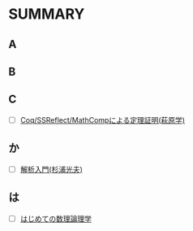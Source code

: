 # SUMMARY
## A
## B
## C
- [ ] [Coq/SSReflect/MathCompによる定理証明(萩原学)]()
## か
- [ ] [解析入門(杉浦光夫)]()
## は
- [ ] [はじめての数理論理学]()

